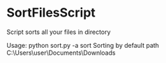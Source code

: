 # SortFilesScript
Script sorts all your files in directory

Usage: python sort.py <path to the directory to be sorted> -a sort
Sorting by default path C:\Users\user\Documents\Downloads
